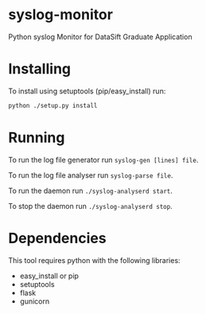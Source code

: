 syslog-monitor
==============

Python syslog Monitor for DataSift Graduate Application

Installing
==========

To install using setuptools (pip/easy\_install) run:

```sh
python ./setup.py install
```


Running
=======

To run the log file generator run `syslog-gen [lines] file`.

To run the log file analyser run `syslog-parse file`.

To run the daemon run `./syslog-analyserd start`.

To stop the daemon run `./syslog-analyserd stop`.


Dependencies
============

This tool requires python with the following libraries:

* easy_install or pip
* setuptools
* flask
* gunicorn

